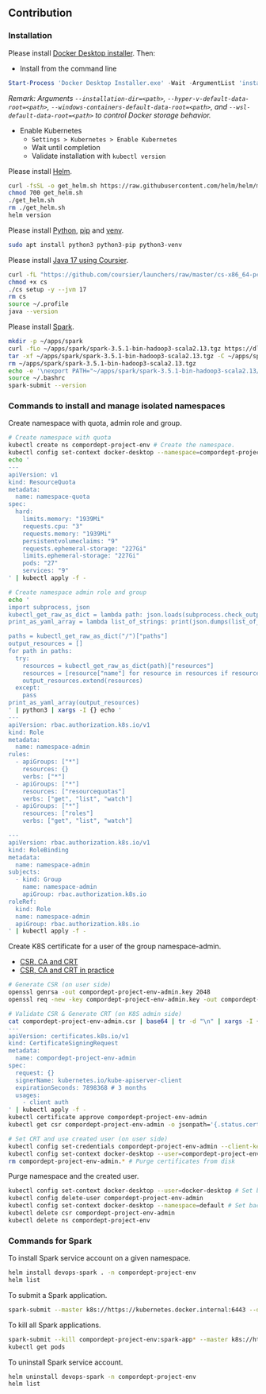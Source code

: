 ## Contribution

### Installation

Please install [Docker Desktop installer](https://docs.docker.com/desktop/install/windows-install/). Then:

- Install from the command line

```powershell
Start-Process 'Docker Desktop Installer.exe' -Wait -ArgumentList 'install', '--accept-license', '--installation-dir=D:\Application\Docker\installation-dir', '--hyper-v-default-data-root=D:\Application\Docker\hyper-v-default-data-root', '--windows-containers-default-data-root=D:\Application\Docker\windows-containers-default-data-root', '--wsl-default-data-root=D:\Application\Docker\wsl-default-data-root'
```

_Remark: Arguments `--installation-dir=<path>`, `--hyper-v-default-data-root=<path>`, `--windows-containers-default-data-root=<path>`, and `--wsl-default-data-root=<path>` to control Docker storage behavior._

- Enable Kubernetes
  - `Settings > Kubernetes > Enable Kubernetes`
  - Wait until completion
  - Validate installation with `kubectl version`

Please install [Helm](https://github.com/helm/helm/releases).

```bash
curl -fsSL -o get_helm.sh https://raw.githubusercontent.com/helm/helm/main/scripts/get-helm-3
chmod 700 get_helm.sh
./get_helm.sh
rm ./get_helm.sh
helm version
```

Please install [Python](https://www.python.org/downloads/), [pip](https://pip.pypa.io/en/stable/installation/) and [venv](https://docs.python.org/3/library/venv.html).

```bash
sudo apt install python3 python3-pip python3-venv
```

Please install [Java 17 using Coursier](https://get-coursier.io/docs/cli-installation).

```bash
curl -fL "https://github.com/coursier/launchers/raw/master/cs-x86_64-pc-linux.gz" | gzip -d > cs
chmod +x cs
./cs setup -y --jvm 17
rm cs
source ~/.profile
java --version
```

Please install [Spark](https://spark.apache.org/downloads.html).

```bash
mkdir -p ~/apps/spark
curl -fLo ~/apps/spark/spark-3.5.1-bin-hadoop3-scala2.13.tgz https://dlcdn.apache.org/spark/spark-3.5.1/spark-3.5.1-bin-hadoop3-scala2.13.tgz
tar -xf ~/apps/spark/spark-3.5.1-bin-hadoop3-scala2.13.tgz -C ~/apps/spark
rm ~/apps/spark/spark-3.5.1-bin-hadoop3-scala2.13.tgz
echo -e '\nexport PATH="~/apps/spark/spark-3.5.1-bin-hadoop3-scala2.13/bin:$PATH"' >> ~/.bashrc
source ~/.bashrc
spark-submit --version
```

### Commands to install and manage isolated namespaces

Create namespace with quota, admin role and group.

```bash
# Create namespace with quota
kubectl create ns compordept-project-env # Create the namespace.
kubectl config set-context docker-desktop --namespace=compordept-project-env # Switch to the namespace.
echo '
---
apiVersion: v1
kind: ResourceQuota
metadata:
  name: namespace-quota
spec:
  hard:
    limits.memory: "1939Mi"
    requests.cpu: "3"
    requests.memory: "1939Mi"
    persistentvolumeclaims: "9"
    requests.ephemeral-storage: "227Gi"
    limits.ephemeral-storage: "227Gi"
    pods: "27"
    services: "9"
' | kubectl apply -f -

# Create namespace admin role and group
echo '
import subprocess, json
kubectl_get_raw_as_dict = lambda path: json.loads(subprocess.check_output(f"kubectl get --raw {path}", shell=True, text=True, stderr=subprocess.PIPE))
print_as_yaml_array = lambda list_of_strings: print(json.dumps(list_of_strings))

paths = kubectl_get_raw_as_dict("/")["paths"]
output_resources = []
for path in paths:
  try:
    resources = kubectl_get_raw_as_dict(path)["resources"]
    resources = [resource["name"] for resource in resources if resource["namespaced"] == True and (resource["name"] not in ["resourcequotas", "roles"])]
    output_resources.extend(resources)
  except:
    pass
print_as_yaml_array(output_resources)
' | python3 | xargs -I {} echo '
---
apiVersion: rbac.authorization.k8s.io/v1
kind: Role
metadata:
  name: namespace-admin
rules:
  - apiGroups: ["*"]
    resources: {}
    verbs: ["*"]
  - apiGroups: ["*"]
    resources: ["resourcequotas"]
    verbs: ["get", "list", "watch"]
  - apiGroups: ["*"]
    resources: ["roles"]
    verbs: ["get", "list", "watch"]

---
apiVersion: rbac.authorization.k8s.io/v1
kind: RoleBinding
metadata:
  name: namespace-admin
subjects:
  - kind: Group
    name: namespace-admin
    apiGroup: rbac.authorization.k8s.io
roleRef:
  kind: Role
  name: namespace-admin
  apiGroup: rbac.authorization.k8s.io
' | kubectl apply -f -
```

Create K8S certificate for a user of the group namespace-admin.

- [CSR, CA and CRT](https://kubernetes.io/docs/reference/access-authn-authz/certificate-signing-requests/#normal-user)
- [CSR, CA and CRT in practice](https://youtu.be/dnKVZR4eK7Q)

```bash
# Generate CSR (on user side)
openssl genrsa -out compordept-project-env-admin.key 2048
openssl req -new -key compordept-project-env-admin.key -out compordept-project-env-admin.csr -subj "/CN=namespace-admin/O=namespace-admin"

# Validate CSR & Generate CRT (on K8S admin side)
cat compordept-project-env-admin.csr | base64 | tr -d "\n" | xargs -I {} echo '
---
apiVersion: certificates.k8s.io/v1
kind: CertificateSigningRequest
metadata:
  name: compordept-project-env-admin
spec:
  request: {}
  signerName: kubernetes.io/kube-apiserver-client
  expirationSeconds: 7898368 # 3 months
  usages:
    - client auth
' | kubectl apply -f -
kubectl certificate approve compordept-project-env-admin
kubectl get csr compordept-project-env-admin -o jsonpath='{.status.certificate}'| base64 -d > compordept-project-env-admin.crt # Certificate to give to your user

# Set CRT and use created user (on user side)
kubectl config set-credentials compordept-project-env-admin --client-key=compordept-project-env-admin.key --client-certificate=compordept-project-env-admin.crt --embed-certs=true
kubectl config set-context docker-desktop --user=compordept-project-env-admin
rm compordept-project-env-admin.* # Purge certificates from disk
```

Purge namespace and the created user.

```bash
kubectl config set-context docker-desktop --user=docker-desktop # Set back to the K8s admin user
kubectl config delete-user compordept-project-env-admin
kubectl config set-context docker-desktop --namespace=default # Set back to the default namespace
kubectl delete csr compordept-project-env-admin
kubectl delete ns compordept-project-env
```

### Commands for Spark

To install Spark service account on a given namespace.

```bash
helm install devops-spark . -n compordept-project-env
helm list
```

To submit a Spark application.

```bash
spark-submit --master k8s://https://kubernetes.docker.internal:6443 --deploy-mode cluster --name spark-app --class org.apache.spark.examples.SparkPi --conf spark.kubernetes.driver.request.cores=50m --conf spark.kubernetes.executor.request.cores=200m --conf spark.driver.memory=512m --conf spark.executor.memory=512m --conf spark.executor.instances=1 --conf spark.kubernetes.container.image=spark:3.5.1-scala2.12-java17-ubuntu --conf spark.kubernetes.namespace=compordept-project-env --conf spark.kubernetes.authenticate.driver.serviceAccountName=spark local:///opt/spark/examples/jars/spark-examples_2.12-3.5.1.jar 1
```

To kill all Spark applications.

```bash
spark-submit --kill compordept-project-env:spark-app* --master k8s://https://kubernetes.docker.internal:6443
kubectl get pods
```

To uninstall Spark service account.

```bash
helm uninstall devops-spark -n compordept-project-env
helm list
```
